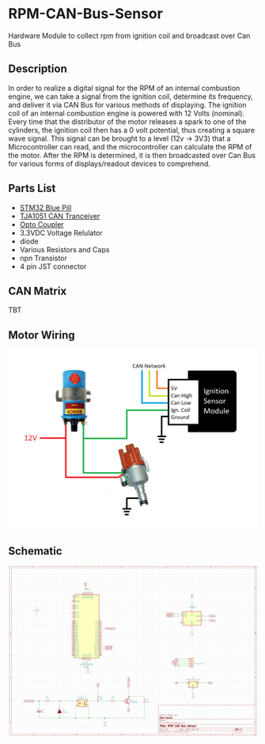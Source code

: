 # RPM-CAN-Bus-Sensor
Hardware Module to collect rpm from ignition coil and broadcast over Can Bus

## Description

In order to realize a digital signal for the RPM of an internal combustion engine, we can take a signal from the ignition coil, determine its frequency, and deliver it via CAN Bus for various methods of displaying. The ignition coil of an internal combustion engine is powered with 12 Volts (nominal). Every time that the distributor of the motor releases a spark to one of the cylinders, the ignition coil then has a 0 volt potential, thus creating a square wave signal. This signal can be brought to a level (12v -> 3V3) that a Microcontroller can read, and the microcontroller can calculate the RPM of the motor. After the RPM is determined, it is then broadcasted over Can Bus for various forms of displays/readout devices to comprehend. 

## Parts List

- [STM32 Blue Pill](https://stm32-base.org/boards/STM32F103C8T6-Blue-Pill.html)
- [TJA1051 CAN Tranceiver](https://www.nxp.com/docs/en/data-sheet/TJA1051.pdf)
- [Opto Coupler](https://www.vishay.com/docs/83740/sfh617a.pdf)
- 3.3VDC Voltage Relulator
- diode
- Various Resistors and Caps
- npn Transistor
- 4 pin JST connector

## CAN Matrix

TBT

## Motor Wiring

![](https://raw.githubusercontent.com/theHeathLee/RPM-CAN-Bus-Sensor/master/Photos/MotorWiringDiagram.png "Motor Wiring")
## Schematic
![](https://raw.githubusercontent.com/theHeathLee/RPM-CAN-Bus-Sensor/master/Photos/schematicV1.PNG "Schematic")
